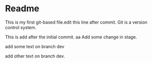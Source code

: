 Readme
=================

This is my first git-based file.edit this line after commit.
Git is a version control system.

This is add after the initial commit.
aa
Add some change in stage.

add some text on branch dev

add other text on branch dev.
